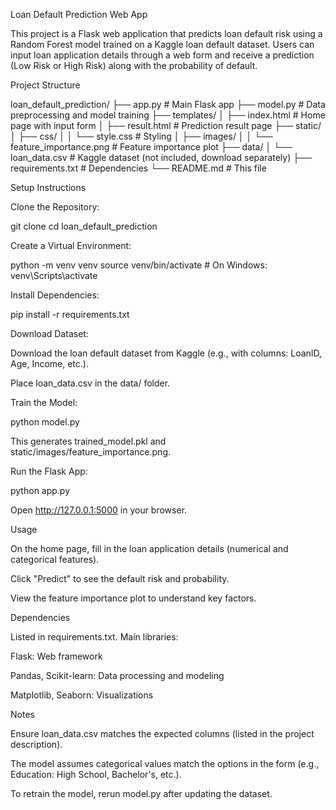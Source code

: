 Loan Default Prediction Web App

This project is a Flask web application that predicts loan default risk using a Random Forest model trained on a Kaggle loan default dataset. Users can input loan application details through a web form and receive a prediction (Low Risk or High Risk) along with the probability of default.

Project Structure

loan_default_prediction/
├── app.py                   # Main Flask app
├── model.py                 # Data preprocessing and model training
├── templates/
│   ├── index.html           # Home page with input form
│   ├── result.html          # Prediction result page
├── static/
│   ├── css/
│   │   └── style.css       # Styling
│   ├── images/
│   │   └── feature_importance.png  # Feature importance plot
├── data/
│   └── loan_data.csv       # Kaggle dataset (not included, download separately)
├── requirements.txt         # Dependencies
└── README.md               # This file

Setup Instructions





Clone the Repository:

git clone <repository-url>
cd loan_default_prediction



Create a Virtual Environment:

python -m venv venv
source venv/bin/activate  # On Windows: venv\Scripts\activate



Install Dependencies:

pip install -r requirements.txt



Download Dataset:





Download the loan default dataset from Kaggle (e.g., with columns: LoanID, Age, Income, etc.).



Place loan_data.csv in the data/ folder.



Train the Model:

python model.py

This generates trained_model.pkl and static/images/feature_importance.png.



Run the Flask App:

python app.py

Open http://127.0.0.1:5000 in your browser.

Usage





On the home page, fill in the loan application details (numerical and categorical features).



Click "Predict" to see the default risk and probability.



View the feature importance plot to understand key factors.

Dependencies

Listed in requirements.txt. Main libraries:





Flask: Web framework



Pandas, Scikit-learn: Data processing and modeling



Matplotlib, Seaborn: Visualizations

Notes





Ensure loan_data.csv matches the expected columns (listed in the project description).



The model assumes categorical values match the options in the form (e.g., Education: High School, Bachelor's, etc.).



To retrain the model, rerun model.py after updating the dataset.